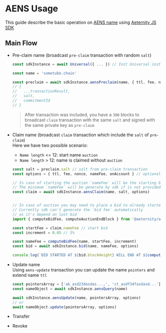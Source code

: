 # AENS Usage

This guide describe the basic operation on [AENS name](https://github.com/aeternity/protocol/blob/master/AENS.md) using [Aeternity JS SDK](https://github.com/aeternity/aepp-sdk-js)
 
## Main Flow

  - Pre-claim name (broadcast `pre-claim` transaction with random `salt`)
      ```js
      const sdkInstance = await Universal({ ... }) // Init Universal instance
    
      const name = 'sometube.chain'
      
      const preclaim = await sdkInstance.aensPreclaim(name, { ttl, fee, nonce })
      // {
      //   ...transactionResult,
      //   salt,
      //   commitmentId
      // } 
      ```
     >After transaction was included, you have a `300` blocks to broadcast `claim` transaction with
     the same `salt` and signed with the same private key as `pre-claim`

  - Claim name (broadcast `claim` transaction which include the `salt` of `pre-claim`)  
      Here we have two possible scenario:
       - `Name length` <= 12: start name `auction`
       - `Name length` > 12: name is claimed without `auction`
      ```js
      const salt = preclaim.salt // salt from pre-claim transaction
      const options = { ttl, fee, nonce, nameFee, onAccount } // optional: overriding default
    
      // In case of starting the auction `nameFee` will be the starting bid
      // The minimum `nameFee` will be generate by sdk if is not provided in options
      const claim = await sdkInstance.aensClaim(name, salt, options)
      
      
      // In case of auction you may need to place a bid to already started auction
      // Currently sdk can't generate the `bid fee` automatically
      // as it's depend on last bid
      import { computeBidFee, computeAuctionEndBlock } from '@aeternity/aepp-sdk/es/tx/builder/helpers'
      
      const startFee = claim.nameFee // start bid
      const increment = 0.05 // 5%

      const nameFee = computeBidFee(name, startFee, increment)
      const bid = await sdkInstance.bid(name, nameFee, options)
    
      console.log(`BID STARTED AT ${bid.blockHeight} WILL END AT ${computeAuctionEndBlock(name, bid.blockHeight)}`)
      ```
       
  - Update name  
Using `aens-update` transaction you can update the name `pointers` and extend name `ttl`
    ```js
    const pointersArray = ['ak_asd23dasdas...,', 'ct_asdf34fasdasd...']
    const nameObject = await sdkInstance.aensQuery(name)
    
    await sdkInstance.aensUpdate(name, pointersArray, options)
    // or
    await nameObject.update(pointersArray, options)
    ```
   
  - Transfer
  - Revoke
